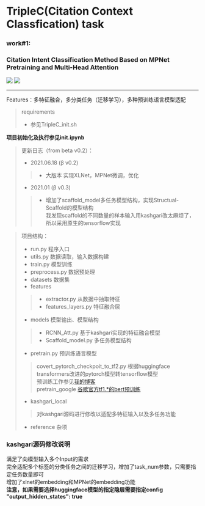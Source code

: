 # TripleC(Citation Context Classfication) task
### work#1:
### Citation Intent Classification Method Based on MPNet Pretraining and Multi-Head Attention
[![](https://img.shields.io/badge/paper%20of-@CCIR2021-blue.svg)](https://ccir2021.dlufl.edu.cn/ccirEssay/essay/index.html)
[![](https://img.shields.io/badge/paper%20of-《模式识别与人工智能》-blue.svg)](http://manu46.magtech.com.cn/Jweb_prai/CN/abstract/abstract12357.shtml)
<hr>

Features：多特征融合，多分类任务（迁移学习），多种预训练语言模型适配

> requirements  
>- 参见TripleC_init.sh  

**项目初始化及执行参见init.ipynb**

> 更新日志（from beta v0.2）：  
>- 2021.06.18 (β v0.2)  
>>- 大版本 实现XLNet，MPNet微调，优化  
>- 2021.01 (β v0.3)
>>- 增加了scaffold_model多任务模型结构，实现Structual-Scaffold的模型结构  
>>  我发现scaffold的不同数量的样本输入用kashgari改太麻烦了，所以采用原生的tensorflow实现

> 项目结构：  
>- run.py 程序入口
>- utils.py 数据读取，输入数据构建
>- train.py 模型训练
>- preprocess.py 数据预处理
>- datasets 数据集
>- features
>>- extractor.py 从数据中抽取特征
>>- features_layers.py 特征融合层
>- models 模型输出、模型结构
>>- RCNN_Att.py 基于kashgari实现的特征融合模型
>>- Scaffold_model.py 多任务模型结构
>- pretrain.py 预训练语言模型
>> covert_pytorch_checkpoit_to_tf2.py 根据huggingface transformers改进的pytorch模型转tensorflow模型  
>> 预训练工作参见[我的博客](http://hikki.top/2021/03/29/%e5%a6%82%e4%bd%95%e8%ae%ad%e7%bb%83%e4%b8%80%e4%b8%aa%e7%ae%80%e5%8d%95%e7%9a%84bert%e8%af%ad%e8%a8%80%e6%a8%a1%e5%9e%8b%ef%bc%88%e6%94%af%e6%8c%81pytorchtf1-tf2/)  
>> pretrain_google [谷歌官方tf1.*的bert预训练](https://github.com/google-research/bert)
>- kashgari_local
>>对kashgari源码进行修改以适配多特征输入以及多任务功能
>- reference 杂项

### kashgari源码修改说明  
满足了向模型输入多个Input的需求  
完全适配多个标签的分类任务之间的迁移学习，增加了task_num参数，只需要指定任务数量即可  
增加了xlnet的embedding和MPNet的embedding功能  
**注意，如果需要选择huggingface模型的指定隐层需要指定config  "output_hidden_states": true**  
